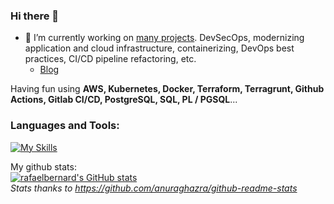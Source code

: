 ### Hi there 👋

<!--
**lpossamai/lpossamai** is a ✨ _special_ ✨ repository because its `README.md` (this file) appears on your GitHub profile.

Here are some ideas to get you started:

- 🔭 I’m currently working on ...
- 🌱 I’m currently learning ...
- 👯 I’m looking to collaborate on ...
- 🤔 I’m looking for help with ...
- 💬 Ask me about ...
- 📫 How to reach me: ...
- 😄 Pronouns: ...
- ⚡ Fun fact: ...
-->

- 🔭 I’m currently working on [many projects](https://www.lpossamai.me). DevSecOps, modernizing application and cloud infrastructure, containerizing, DevOps best practices, CI/CD pipeline refactoring, etc.
  - [Blog](https://medium.com/@lpossamai)

Having fun using **AWS, Kubernetes, Docker, Terraform, Terragrunt, Github Actions, Gitlab CI/CD, PostgreSQL, SQL, PL / PGSQL**...

### Languages and Tools:
[![My Skills](https://skills.thijs.gg/icons?i=git,grafana,postgres,prometheus,vim,kubernetes,docker)](https://skills.thijs.gg)


My github stats:
<br />
[![rafaelbernard's GitHub stats](https://github-readme-stats-lpossamai.vercel.app/api?username=lpossamai)](https://github.com/anuraghazra/github-readme-stats)
<br />
_Stats thanks to https://github.com/anuraghazra/github-readme-stats_
